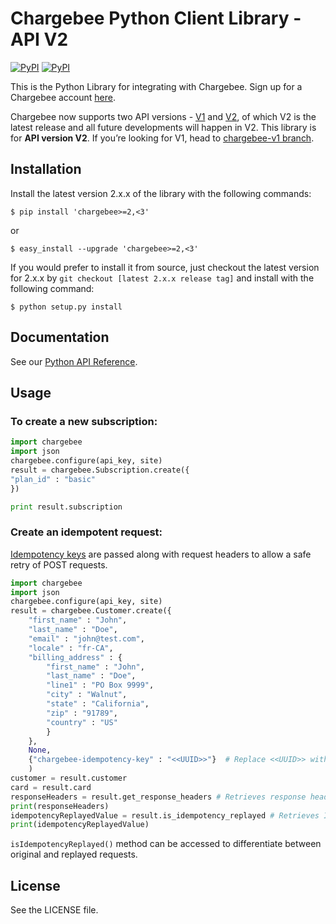 # Chargebee Python Client Library - API V2

[![PyPI](https://img.shields.io/pypi/v/chargebee.svg?maxAge=25920000)](https://pypi.python.org/pypi/chargebee)
[![PyPI](https://img.shields.io/pypi/dm/chargebee.svg?maxAge=25920000)](https://pypi.python.org/pypi/chargebee)

This is the Python Library for integrating with Chargebee. Sign up for a Chargebee account [here](https://www.chargebee.com).

Chargebee now supports two API versions - [V1](https://apidocs.chargebee.com/docs/api/v1) and [V2](https://apidocs.chargebee.com/docs/api), of which V2 is the latest release and all future developments will happen in V2. This library is for <b>API version V2</b>. If you’re looking for V1, head to [chargebee-v1 branch](https://github.com/chargebee/chargebee-python/tree/chargebee-v1).

## Installation

Install the latest version 2.x.x of the library with the following commands:

    $ pip install 'chargebee>=2,<3'
  
or
  
    $ easy_install --upgrade 'chargebee>=2,<3'



If you would prefer to install it from source, just checkout the latest version for 2.x.x by ```git checkout [latest 2.x.x release tag]``` and install with the following command:
  
    $ python setup.py install
  
## Documentation

See our [Python API Reference](https://apidocs.chargebee.com/docs/api?lang=python "API Reference").

## Usage

### To create a new subscription:

```python  
import chargebee
import json
chargebee.configure(api_key, site)
result = chargebee.Subscription.create({
"plan_id" : "basic"
})

print result.subscription
```

### Create an idempotent request:

[Idempotency keys](https://apidocs.chargebee.com/docs/api/idempotency?prod_cat_ver=2) are passed along with request headers to allow a safe retry of POST requests. 

```python
import chargebee
import json
chargebee.configure(api_key, site)
result = chargebee.Customer.create({
    "first_name" : "John",
    "last_name" : "Doe",
    "email" : "john@test.com",
    "locale" : "fr-CA",
    "billing_address" : {
        "first_name" : "John",
        "last_name" : "Doe",
        "line1" : "PO Box 9999",
        "city" : "Walnut",
        "state" : "California",
        "zip" : "91789",
        "country" : "US"
        }
    },
    None,
    {"chargebee-idempotency-key" : "<<UUID>>"}  # Replace <<UUID>> with a unique string
    )
customer = result.customer
card = result.card
responseHeaders = result.get_response_headers # Retrieves response headers
print(responseHeaders) 
idempotencyReplayedValue = result.is_idempotency_replayed # Retrieves Idempotency replayed header value
print(idempotencyReplayedValue) 
```
`isIdempotencyReplayed()` method can be accessed to differentiate between original and replayed requests.

## License

See the LICENSE file.
